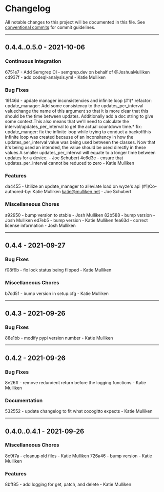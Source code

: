 <!--
SPDX-FileCopyrightText: 2021 Katie Mulliken <katie@mulliken.net>

SPDX-License-Identifier: GPL-3.0-only
-->

# Changelog
All notable changes to this project will be documented in this file.
See [conventional commits](https://www.conventionalcommits.org/) for commit guidelines.

- - -
## 0.4.4..0.5.0 - 2021-10-06


### Continuous Integration

6751e7 - Add Semgrep CI - semgrep.dev on behalf of @JoshuaMulliken
cd937f - add codeql-analysis.yml - Katie Mulliken

### Bug Fixes

19146d - update manager inconsistencies and infinite loop (#1)* refactor: update_manager: Add some consistency to the updates_per_interval valuechange the name of this argument so that it is more clear that this should be the time between updates. Additionally add a doc string to give some context.This also means that we'll need to calculate the interval/updates_per_interval to get the actual countdown time.* fix: update_manger: fix the infinite loop while trying to conduct a backoffthis infinite loop was created because of an inconsitency in how the updates_per_interval value was being used between the classes. Now that it's being used an intended, the value should be used directly in these values.A smaller updates_per_interval will equate to a longer time between updates for a device. - Joe Schubert
4e6d3e - ensure that updates_per_interval cannot be reduced to zero - Katie Mulliken

### Features

da4455 - Utilize an update_manager to alleviate load on wyze's api (#1)Co-authored-by: Katie Mulliken <katie@mulliken.net> - Joe Schubert

### Miscellaneous Chores

a92950 - bump version to stable - Josh Mulliken
82b588 - bump version - Josh Mulliken
ed7eb5 - bump version - Katie Mulliken
fea63d - correct license information - Josh Mulliken

- - -
## 0.4.4 - 2021-09-27


### Bug Fixes

f08f6b - fix lock status being flipped - Katie Mulliken


### Miscellaneous Chores

b7cd51 - bump version in setup.cfg - Katie Mulliken


- - -
## 0.4.3 - 2021-09-26


### Bug Fixes

88e1bb - modify pypi version number - Katie Mulliken


- - -
## 0.4.2 - 2021-09-26


### Bug Fixes

8e26ff - remove redundent return before the logging functions - Katie Mulliken


### Documentation

532552 - update changelog to fit what cocogitto expects - Katie Mulliken


- - -
## 0.4.0..0.4.1 - 2021-09-26


### Miscellaneous Chores

8c9f7a - cleanup old files - Katie Mulliken
726a46 - bump version - Katie Mulliken

### Features

8bff85 - add logging for get, patch, and delete - Katie Mulliken

